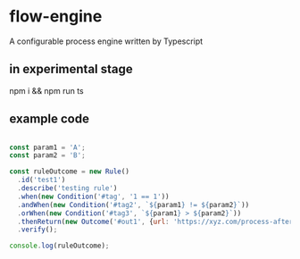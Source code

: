 # flow-engine
A configurable process engine written by Typescript

## in experimental stage
npm i && npm run ts

## example code
```javascript

const param1 = 'A';
const param2 = 'B';

const ruleOutcome = new Rule()
  .id('test1')
  .describe('testing rule')
  .when(new Condition('#tag', '1 == 1'))
  .andWhen(new Condition('#tag2', `${param1} != ${param2}`))
  .orWhen(new Condition('#tag3', `${param1} > ${param2}`))
  .thenReturn(new Outcome('#out1', {url: 'https://xyz.com/process-after-rule?x=a&y=12', user: 'system'}))
  .verify();

console.log(ruleOutcome);

